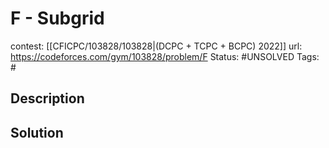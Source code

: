 # F - Subgrid

contest: [[CFICPC/103828/103828|(DCPC + TCPC + BCPC) 2022]]
url: https://codeforces.com/gym/103828/problem/F
Status: #UNSOLVED
Tags: #

## Description

## Solution

